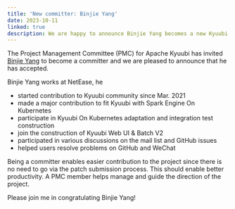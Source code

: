 ```yaml
---
title: 'New committer: Binjie Yang'
date: 2023-10-11
linked: true
description: We are happy to announce Binjie Yang becomes a new Kyuubi committer.
---
```

<!---
  Licensed under the Apache License, Version 2.0 (the "License");
  you may not use this file except in compliance with the License.
  You may obtain a copy of the License at

   http://www.apache.org/licenses/LICENSE-2.0

  Unless required by applicable law or agreed to in writing, software
  distributed under the License is distributed on an "AS IS" BASIS,
  WITHOUT WARRANTIES OR CONDITIONS OF ANY KIND, either express or implied.
  See the License for the specific language governing permissions and
  limitations under the License. See accompanying LICENSE file.
-->

The Project Management Committee (PMC) for Apache Kyuubi
has invited [Binjie Yang](https://github.com/zwangsheng) to become a committer and we are pleased
to announce that he has accepted.

Binjie Yang works at NetEase, he

- started contribution to Kyuubi community since Mar. 2021
- made a major contribution to fit Kyuubi with Spark Engine On Kubernetes
- participate in Kyuubi On Kubernetes adaptation and integration test construction
- join the construction of Kyuubi Web UI & Batch V2
- participated in various discussions on the mail list and GitHub issues
- helped users resolve problems on GitHub and WeChat

Being a committer enables easier contribution to the
project since there is no need to go via the patch
submission process. This should enable better productivity.
A PMC member helps manage and guide the direction of the project.

Please join me in congratulating Binjie Yang!
